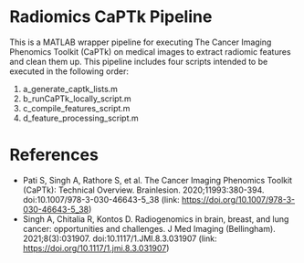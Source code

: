 # Radiomics CaPTk Pipeline
This is a MATLAB wrapper pipeline for executing The Cancer Imaging Phenomics Toolkit (CaPTk) on medical images to extract radiomic features and clean them up. This pipeline includes four scripts intended to be executed in the following order:
1. a_generate_captk_lists.m
2. b_runCaPTk_locally_script.m
3. c_compile_features_script.m
4. d_feature_processing_script.m

# References
* Pati S, Singh A, Rathore S, et al. The Cancer Imaging Phenomics Toolkit (CaPTk): Technical Overview. Brainlesion. 2020;11993:380-394. doi:10.1007/978-3-030-46643-5_38 (link: https://doi.org/10.1007/978-3-030-46643-5_38)
* Singh A, Chitalia R, Kontos D. Radiogenomics in brain, breast, and lung cancer: opportunities and challenges. J Med Imaging (Bellingham). 2021;8(3):031907. doi:10.1117/1.JMI.8.3.031907 (link: https://doi.org/10.1117/1.jmi.8.3.031907)

